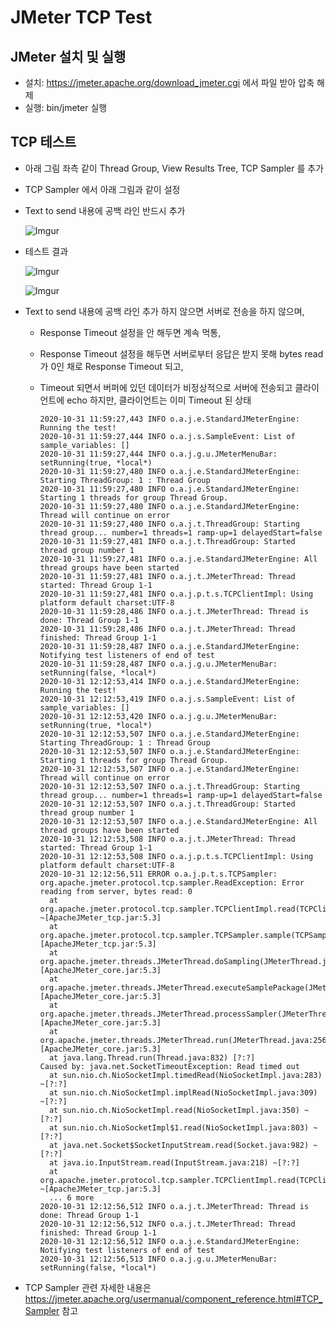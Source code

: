 # JMeter TCP Test

## JMeter 설치 및 실행

- 설치: https://jmeter.apache.org/download_jmeter.cgi 에서 파일 받아 압축 해제
- 실행: bin/jmeter 실행

## TCP 테스트 

- 아래 그림 좌측 같이 Thread Group, View Results Tree, TCP Sampler 를 추가
- TCP Sampler 에서 아래 그림과 같이 설정
- Text to send 내용에 공백 라인 반드시 추가

  ![Imgur](https://i.imgur.com/nkCdaT1.png)

- 테스트 결과

  ![Imgur](https://i.imgur.com/xrFtipU.png)

  ![Imgur](https://i.imgur.com/OKsNQTw.png)

- Text to send 내용에 공백 라인 추가 하지 않으면 서버로 전송을 하지 않으며,
  - Response Timeout 설정을 안 해두면 계속 먹통,
  - Response Timeout 설정을 해두면 서버로부터 응답은 받지 못해 bytes read 가 0인 채로 Response Timeout 되고,
  - Timeout 되면서 버퍼에 있던 데이터가 비정상적으로 서버에 전송되고 클라이언트에 echo 하지만, 클라이언트는 이미 Timeout 된 상태

    ```
    2020-10-31 11:59:27,443 INFO o.a.j.e.StandardJMeterEngine: Running the test!
    2020-10-31 11:59:27,444 INFO o.a.j.s.SampleEvent: List of sample_variables: []
    2020-10-31 11:59:27,444 INFO o.a.j.g.u.JMeterMenuBar: setRunning(true, *local*)
    2020-10-31 11:59:27,480 INFO o.a.j.e.StandardJMeterEngine: Starting ThreadGroup: 1 : Thread Group
    2020-10-31 11:59:27,480 INFO o.a.j.e.StandardJMeterEngine: Starting 1 threads for group Thread Group.
    2020-10-31 11:59:27,480 INFO o.a.j.e.StandardJMeterEngine: Thread will continue on error
    2020-10-31 11:59:27,480 INFO o.a.j.t.ThreadGroup: Starting thread group... number=1 threads=1 ramp-up=1 delayedStart=false
    2020-10-31 11:59:27,481 INFO o.a.j.t.ThreadGroup: Started thread group number 1
    2020-10-31 11:59:27,481 INFO o.a.j.e.StandardJMeterEngine: All thread groups have been started
    2020-10-31 11:59:27,481 INFO o.a.j.t.JMeterThread: Thread started: Thread Group 1-1
    2020-10-31 11:59:27,481 INFO o.a.j.p.t.s.TCPClientImpl: Using platform default charset:UTF-8
    2020-10-31 11:59:28,486 INFO o.a.j.t.JMeterThread: Thread is done: Thread Group 1-1
    2020-10-31 11:59:28,486 INFO o.a.j.t.JMeterThread: Thread finished: Thread Group 1-1
    2020-10-31 11:59:28,487 INFO o.a.j.e.StandardJMeterEngine: Notifying test listeners of end of test
    2020-10-31 11:59:28,487 INFO o.a.j.g.u.JMeterMenuBar: setRunning(false, *local*)
    2020-10-31 12:12:53,414 INFO o.a.j.e.StandardJMeterEngine: Running the test!
    2020-10-31 12:12:53,419 INFO o.a.j.s.SampleEvent: List of sample_variables: []
    2020-10-31 12:12:53,420 INFO o.a.j.g.u.JMeterMenuBar: setRunning(true, *local*)
    2020-10-31 12:12:53,507 INFO o.a.j.e.StandardJMeterEngine: Starting ThreadGroup: 1 : Thread Group
    2020-10-31 12:12:53,507 INFO o.a.j.e.StandardJMeterEngine: Starting 1 threads for group Thread Group.
    2020-10-31 12:12:53,507 INFO o.a.j.e.StandardJMeterEngine: Thread will continue on error
    2020-10-31 12:12:53,507 INFO o.a.j.t.ThreadGroup: Starting thread group... number=1 threads=1 ramp-up=1 delayedStart=false
    2020-10-31 12:12:53,507 INFO o.a.j.t.ThreadGroup: Started thread group number 1
    2020-10-31 12:12:53,507 INFO o.a.j.e.StandardJMeterEngine: All thread groups have been started
    2020-10-31 12:12:53,508 INFO o.a.j.t.JMeterThread: Thread started: Thread Group 1-1
    2020-10-31 12:12:53,508 INFO o.a.j.p.t.s.TCPClientImpl: Using platform default charset:UTF-8
    2020-10-31 12:12:56,511 ERROR o.a.j.p.t.s.TCPSampler: 
    org.apache.jmeter.protocol.tcp.sampler.ReadException: Error reading from server, bytes read: 0
      at org.apache.jmeter.protocol.tcp.sampler.TCPClientImpl.read(TCPClientImpl.java:122) ~[ApacheJMeter_tcp.jar:5.3]
      at org.apache.jmeter.protocol.tcp.sampler.TCPSampler.sample(TCPSampler.java:398) [ApacheJMeter_tcp.jar:5.3]
      at org.apache.jmeter.threads.JMeterThread.doSampling(JMeterThread.java:630) [ApacheJMeter_core.jar:5.3]
      at org.apache.jmeter.threads.JMeterThread.executeSamplePackage(JMeterThread.java:558) [ApacheJMeter_core.jar:5.3]
      at org.apache.jmeter.threads.JMeterThread.processSampler(JMeterThread.java:489) [ApacheJMeter_core.jar:5.3]
      at org.apache.jmeter.threads.JMeterThread.run(JMeterThread.java:256) [ApacheJMeter_core.jar:5.3]
      at java.lang.Thread.run(Thread.java:832) [?:?]
    Caused by: java.net.SocketTimeoutException: Read timed out
      at sun.nio.ch.NioSocketImpl.timedRead(NioSocketImpl.java:283) ~[?:?]
      at sun.nio.ch.NioSocketImpl.implRead(NioSocketImpl.java:309) ~[?:?]
      at sun.nio.ch.NioSocketImpl.read(NioSocketImpl.java:350) ~[?:?]
      at sun.nio.ch.NioSocketImpl$1.read(NioSocketImpl.java:803) ~[?:?]
      at java.net.Socket$SocketInputStream.read(Socket.java:982) ~[?:?]
      at java.io.InputStream.read(InputStream.java:218) ~[?:?]
      at org.apache.jmeter.protocol.tcp.sampler.TCPClientImpl.read(TCPClientImpl.java:105) ~[ApacheJMeter_tcp.jar:5.3]
      ... 6 more
    2020-10-31 12:12:56,512 INFO o.a.j.t.JMeterThread: Thread is done: Thread Group 1-1
    2020-10-31 12:12:56,512 INFO o.a.j.t.JMeterThread: Thread finished: Thread Group 1-1
    2020-10-31 12:12:56,512 INFO o.a.j.e.StandardJMeterEngine: Notifying test listeners of end of test
    2020-10-31 12:12:56,513 INFO o.a.j.g.u.JMeterMenuBar: setRunning(false, *local*)

    ```

- TCP Sampler 관련 자세한 내용은 https://jmeter.apache.org/usermanual/component_reference.html#TCP_Sampler 참고


